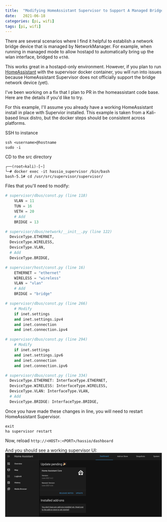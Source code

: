 ```yaml
---
title:  "Modifying HomeAssistant Supervisor to Support A Managed Bridge Device"
date:   2021-06-18
categories: [pi, wifi]
tags: [pi, wifi]
---
```


There are several scenarios where I find it helpful to establish a network bridge device that is managed by NetworkManager. For example, when running in managed mode to allow hostapd to automatically bring up the wlan interface, bridged to ```eth0```.

This works great in a hostapd-only environment. However, if you plan to run [HomeAssistant][homeassistant] with the supervisor docker container, you will run into issues because HomeAssistant Supervisor does not officially support the bridge network device (yet).

I've been working on a fix that I plan to PR in the homeassistant code base. Here are the details if you'd like to try.

For this example, I'll assume you already have a working HomeAssistant install in place with Supervior installed. This example is taken from a Kali-based linux distro, but the docker steps should be consistent across platforms.

SSH to instance
```
ssh <username>@hostname
sudo -i
```

CD to the src directory
```
┌──(root💀kali)-[~]
└─# docker exec -it hassio_supervisor /bin/bash
bash-5.1# cd /usr/src/supervisor/supervisor/
```

Files that you'll need to modify:

``` python
# supervisor/dbus/const.py (line 118)
    VLAN = 11
    TUN = 16
    VETH = 20
    # Add
    BRIDGE = 13
```

``` python
# supervisor/dbus/network/__init__.py (line 122)
  DeviceType.ETHERNET,
  DeviceType.WIRELESS,
  DeviceType.VLAN,
  # Add
  DeviceType.BRIDGE,
```

``` python
# supervisor/host/const.py (line 16)
    ETHERNET = "ethernet"
    WIRELESS = "wireless"
    VLAN = "vlan"
    # Add
    BRIDGE = "bridge"
```

``` python
# supervisor/dbus/const.py (line 266)
    # Modify
    if inet.settings
    and inet.settings.ipv4
    and inet.connection
    and inet.connection.ipv4
```

``` python
# supervisor/dbus/const.py (line 294)
    # Modify
    if inet.settings
    and inet.settings.ipv6
    and inet.connection
    and inet.connection.ipv6
```

``` python
# supervisor/dbus/const.py (line 334)
  DeviceType.ETHERNET: InterfaceType.ETHERNET,
  DeviceType.WIRELESS: InterfaceType.WIRELESS,
  DeviceType.VLAN: InterfaceType.VLAN,
  # Add
  DeviceType.BRIDGE: InterfaceType.BRIDGE,
```

Once you have made these changes in line, you will need to restart HomeAssistant Supervisor. 

```
exit
ha supervisor restart
```

Now, reload ```http://<HOST>:<PORT>/hassio/dashboard```

And you should see a working supervisor UI:
![working-supervisor](/images/supervisor-working.png)

[homeassistant]: https://www.home-assistant.io/